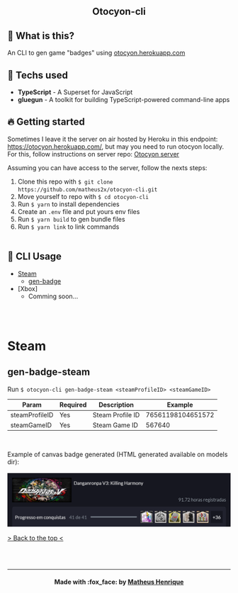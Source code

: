 <div id='top-document'/>


<p align="center">

  <h2 align="center">Otocyon-cli</h2>
<!-- 	<h1 align="center"><img src="./.github/otocyon-pic.png" alt="Otocyon megalotis" width="120"></h1> -->
</p>

## :thinking: What is this?

An CLI to gen game "badges" using [otocyon.herokuapp.com](otocyon.herokuapp.com/)

## :rocket: Techs used

- **TypeScript** - A Superset for JavaScript
- **gluegun** - A toolkit for building TypeScript-powered command-line apps


## :fire: Getting started
Sometimes I leave it the server on air hosted by Heroku in this endpoint: https://otocyon.herokuapp.com/, but may you need to run otocyon locally. For this, follow instructions on server repo: [Otocyon server](https://github.com/matheus2x/otocyon)

Assuming you can have access to the server, follow the nexts steps:<br>

1. Clone this repo with `$ git clone https://github.com/matheus2x/otocyon-cli.git`
3. Move yourself to repo with `$ cd otocyon-cli`
4. Run `$ yarn` to install dependencies
5. Create an `.env` file and put yours env files
6. Run `$ yarn build` to gen bundle files
7. Run `$ yarn link` to link commands
<br><br>

## :orange_book: CLI Usage

* [Steam](#steam)
	* [gen-badge](#2)
* [Xbox]
	* Comming soon...


<br><br>

<div id='steam' />

# Steam


<div id='2' />


## gen-badge-steam

Run `$ otocyon-cli gen-badge-steam <steamProfileID> <steamGameID>`

Param|Required|Description|Example
---|---|---|---
steamProfileID|Yes|Steam Profile ID|76561198104651572
steamGameID|Yes|Steam Game ID|567640
<br>

Example of canvas badge generated (HTML generated available on models dir):<br><br>
<img src="./.github/badge-example.png" alt="Danganronpa V3 Steam Badge">

[> Back to the top <](#top-document)

<br><br>

---

<h4 align="center">
    Made with :fox_face: by <a href="https://www.linkedin.com/in/matheus2x/" target="_blank">Matheus Henrique</a>
</h4>
